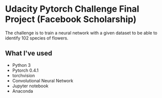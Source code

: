 # Udacity Pytorch Challenge Final Project (Facebook Scholarship)

The challenge is to train a neural network with a given dataset to be able to identify 102 species of flowers.

## What I've used
- Python 3
- Pytorch 0.4.1
- torchvision
- Convolutional Neural Network
- Jupyter notebook
- Anaconda
